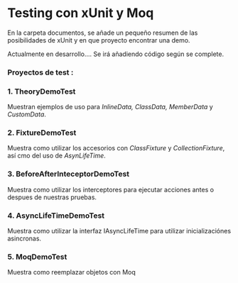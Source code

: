 # Testing con xUnit y Moq

En la carpeta documentos, se añade un pequeño resumen de las posibilidades de xUnit y en que proyecto encontrar una demo.

Actualmente en desarrollo.... Se irá añadiendo código según se complete.

### Proyectos de test :

### 1. TheoryDemoTest

Muestran ejemplos de uso para *InlineData, ClassData, MemberData* y *CustomData*.

### 2. FixtureDemoTest

Muestra como utilizar los accesorios con *ClassFixture* y *CollectionFixture*, así cmo del uso de *AsynLifeTime*.

### 3. BeforeAfterInteceptorDemoTest

Muestra como utilizar los interceptores para ejecutar acciones antes o despues de nuestras pruebas.

### 4. AsyncLifeTimeDemoTest

Muestra como utilizar la interfaz IAsyncLifeTime para utilizar inicializaciónes asincronas.

### 5. MoqDemoTest

Muestra como reemplazar objetos con Moq